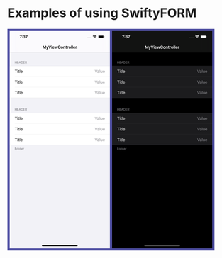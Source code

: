 # Examples of using SwiftyFORM

![Screenshot of the demo app](https://github.com/neoneye/SwiftyFORM-Examples/raw/master/Documentation/SwiftyFORM-Demo.png "Screenshot of the demo app")

